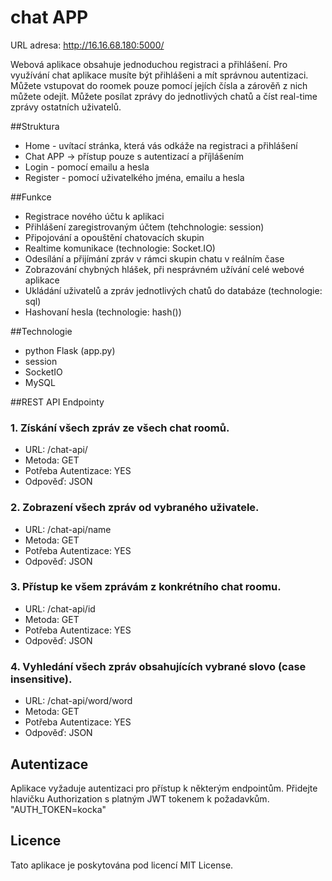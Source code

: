 # chat APP

URL adresa: http://16.16.68.180:5000/<br />

Webová aplikace obsahuje jednoduchou registraci a přihlášení. Pro využívání chat aplikace musíte být přihlášeni a mít správnou autentizaci. Můžete vstupovat do roomek pouze pomocí jejích čísla a zárověň z nich můžete odejít. Můžete posílat zprávy do jednotlivých chatů a číst real-time zprávy ostatních uživatelů.

##Struktura
- Home - uvítací stránka, která vás odkáže na registraci a přihlášení
- Chat APP -> přístup pouze s autentizací a příjlášením
- Login - pomocí emailu a hesla
- Register - pomocí uživatelkého jména, emailu a hesla

##Funkce
- Registrace nového účtu k aplikaci
- Přihlášení zaregistrovaným účtem (tehchnologie: session) 
- Připojování a opouštění chatovacích skupin
- Realtime komunikace (technologie: Socket.IO)
- Odesílání a přijímání zpráv v rámci skupin chatu v reálním čase
- Zobrazování chybných hlášek, při nesprávném užívání celé webové aplikace
- Ukládání uživatelů a zpráv jednotlivých chatů do databáze (technologie: sql)
- Hashovaní hesla (technologie: hash())

##Technologie
- python Flask (app.py)
- session
- SocketIO
- MySQL

##REST API Endpointy
### 1. Získání všech zpráv ze všech chat roomů.
- URL: /chat-api/
- Metoda: GET
- Potřeba Autentizace: YES
- Odpověď: JSON

### 2. Zobrazení všech zpráv od vybraného uživatele.
- URL: /chat-api/name
- Metoda: GET
- Potřeba Autentizace: YES
- Odpověď: JSON
  
### 3. Přístup ke všem zprávám z konkrétního chat roomu.
- URL: /chat-api/id
- Metoda: GET
- Potřeba Autentizace: YES
- Odpověď: JSON

### 4. Vyhledání všech zpráv obsahujících vybrané slovo (case insensitive).
- URL: /chat-api/word/word
- Metoda: GET
- Potřeba Autentizace: YES
- Odpověď: JSON

## Autentizace
Aplikace vyžaduje autentizaci pro přístup k některým endpointům. Přidejte hlavičku Authorization s platným JWT tokenem k požadavkům.<br />
"AUTH_TOKEN=kocka"

## Licence
Tato aplikace je poskytována pod licencí MIT License.
